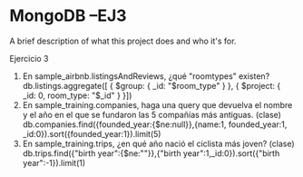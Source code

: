 
# MongoDB –EJ3

A brief description of what this project does and who it's for.

Ejercicio 3
 1. En sample_airbnb.listingsAndReviews, ¿qué "roomtypes" existen?
 db.listings.aggregate([ { $group: { _id: "$room_type" } }, { $project: { _id: 0, room_type:
 "$_id" } }])
 2. En sample_training.companies, haga una query que devuelva el nombre y el año en
 el que se fundaron las 5 compañías más antiguas.
 (clase) db.companies.find({founded_year:{$ne:null}},{name:1, founded_year:1,
 _id:0}).sort({founded_year:1}).limit(5)
 3. En sample_training.trips, ¿en qué año nació el ciclista más joven? 
 (clase) db.trips.find({"birth year":{$ne:""}},{"birth year":1,_id:0}).sort({"birth
 year":-1}).limit(1)